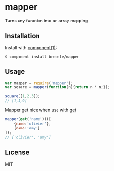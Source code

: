 
# mapper

  Turns any function into an array mapping

## Installation

  Install with [component(1)](http://component.io):

    $ component install bredele/mapper

## Usage

```js
var mapper = require('mapper');
var square = mapper(function(n){return n * n;});

square([1,2,3]);
// [1,4,9]

```

Mapper get nice when use with [get](https://github.com/timoxley/get)
```js
mapper(get('name'))([
	{name:'olivier'},
	{name:'amy'}
]);
// ['olivier', 'amy']

```

## License

  MIT
